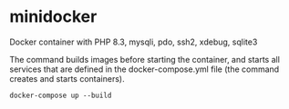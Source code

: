 # minidocker
Docker container with PHP 8.3, mysqli, pdo, ssh2, xdebug, sqlite3


The command builds images before starting the container, and starts all services that are defined in the docker-compose.yml file (the command creates and starts containers).

```
docker-compose up --build
```

